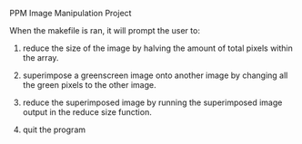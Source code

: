 PPM Image Manipulation Project

When the makefile is ran, it will prompt the user to:

1. reduce the size of the image by halving the amount of total pixels within the array.

2. superimpose a greenscreen image onto another image by changing all the green pixels to the other image.

3. reduce the superimposed image by running the superimposed image output in the reduce size function.

4. quit the program
